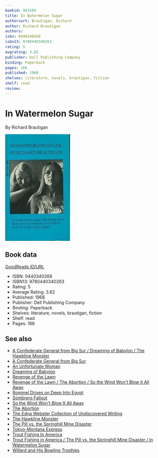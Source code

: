 ```yaml
---
bookid: 961585
title: In Watermelon Sugar
authorsort: Brautigan, Richard
author: Richard Brautigan
authors: 
isbn: 0440340268
isbn13: 9780440340263
rating: 5
avgrating: 3.82
publisher: Dell Publishing Company
binding: Paperback
pages: 166
published: 1968
shelves: literature, novels, brautigan, fiction
shelf: read
review: 
---
```


# In Watermelon Sugar

By Richard Brautigan

![](../../assets/bookcovers/1299174934l/961585.jpg)

## Book data

[GoodReads ID/URL](https://www.goodreads.com/book/show/961585)

- ISBN: 0440340268
- ISBN13: 9780440340263
- Rating: 5
- Average Rating: 3.82
- Published: 1968
- Publisher: Dell Publishing Company
- Binding: Paperback
- Shelves: literature, novels, brautigan, fiction
- Shelf: read
- Pages: 166


## See also

- [A Confederate General from Big Sur / Dreaming of Babylon / The Hawkline Monster](A_Confederate_General_from_Big_Sur_-_Dreaming_of_Babylon_-_The_Hawkline_Monster.md)
- [A Confederate General from Big Sur](A_Confederate_General_from_Big_Sur.md)
- [An Unfortunate Woman](An_Unfortunate_Woman.md)
- [Dreaming of Babylon](Dreaming_of_Babylon.md)
- [Revenge of the Lawn](Revenge_of_the_Lawn.md)
- [Revenge of the Lawn / The Abortion / So the Wind Won't Blow it All Away](Revenge_of_the_Lawn_-_The_Abortion_-_So_the_Wind_Wont_Blow_it_All_Away.md)
- [Rommel Drives on Deep Into Egypt](Rommel_Drives_on_Deep_Into_Egypt.md)
- [Sombrero Fallout](Sombrero_Fallout.md)
- [So the Wind Won't Blow It All Away](So_the_Wind_Wont_Blow_It_All_Away.md)
- [The Abortion](The_Abortion.md)
- [The Edna Webster Collection of Undiscovered Writing](The_Edna_Webster_Collection_of_Undiscovered_Writing.md)
- [The Hawkline Monster](The_Hawkline_Monster.md)
- [The Pill vs. the Springhill Mine Disaster](The_Pill_vs_the_Springhill_Mine_Disaster.md)
- [Tokyo-Montana Express](Tokyo-Montana_Express.md)
- [Trout Fishing In America](Trout_Fishing_In_America.md)
- [Trout Fishing in America / The Pill vs. the Springhill Mine Disaster / In Watermelon Sugar](Trout_Fishing_in_America_-_The_Pill_vs_the_Springhill_Mine_Disaster_-_In_Watermelon_Sugar.md)
- [Willard and His Bowling Trophies](Willard_and_His_Bowling_Trophies.md)
